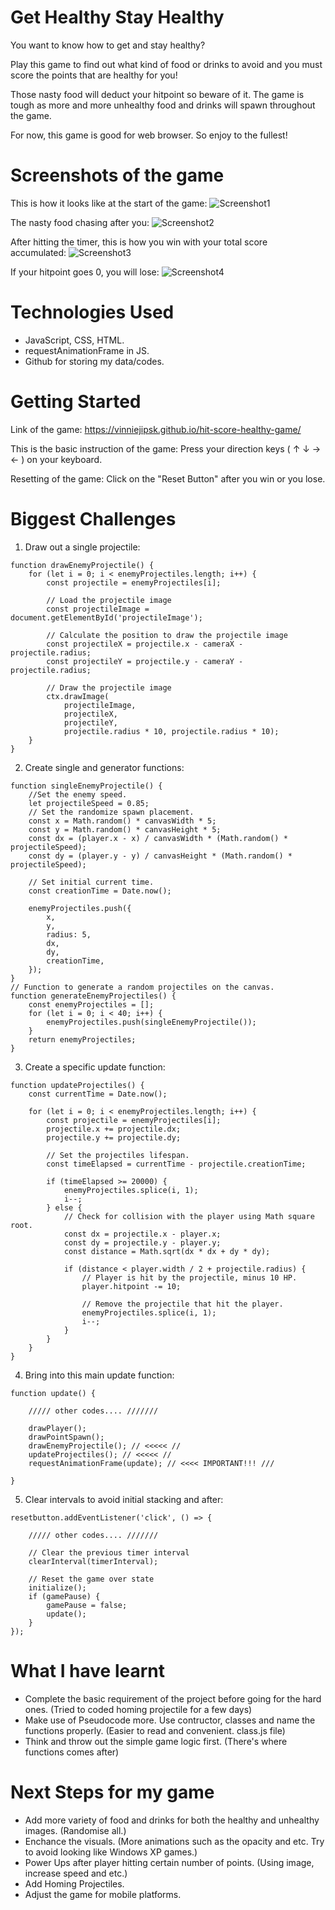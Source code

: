 # Get Healthy Stay Healthy
You want to know how to get and stay healthy? 

Play this game to find out what kind of food or drinks to avoid and you must score the points that are healthy for you!

Those nasty food will deduct your hitpoint so beware of it. The game is tough as more and more unhealthy food and drinks will spawn throughout the game.

For now, this game is good for web browser. So enjoy to the fullest!

# Screenshots of the game

This is how it looks like at the start of the game:
![Screenshot1](https://github.com/vinniejipsk/hit-score-healthy-game/blob/main/assets/image/screenshot/screenshot1.jpg)

The nasty food chasing after you:
![Screenshot2](https://github.com/vinniejipsk/hit-score-healthy-game/blob/main/assets/image/screenshot/screenshot2.jpg)

After hitting the timer, this is how you win with your total score accumulated:
![Screenshot3](https://github.com/vinniejipsk/hit-score-healthy-game/blob/main/assets/image/screenshot/screenshot3.jpg)

If your hitpoint goes 0, you will lose:
![Screenshot4](https://github.com/vinniejipsk/hit-score-healthy-game/blob/main/assets/image/screenshot/screenshot4.jpg)

# Technologies Used

- JavaScript, CSS, HTML.
- requestAnimationFrame in JS.
- Github for storing my data/codes.

# Getting Started

Link of the game:
https://vinniejipsk.github.io/hit-score-healthy-game/

This is the basic instruction of the game:
Press your direction keys ( ↑ ↓ → ← ) on your keyboard.

Resetting of the game:
Click on the "Reset Button" after you win or you lose.

# Biggest Challenges

1. Draw out a single projectile:
   
```
function drawEnemyProjectile() {
    for (let i = 0; i < enemyProjectiles.length; i++) {
        const projectile = enemyProjectiles[i];

        // Load the projectile image
        const projectileImage = document.getElementById('projectileImage');

        // Calculate the position to draw the projectile image
        const projectileX = projectile.x - cameraX - projectile.radius;
        const projectileY = projectile.y - cameraY - projectile.radius;

        // Draw the projectile image
        ctx.drawImage(
            projectileImage, 
            projectileX, 
            projectileY, 
            projectile.radius * 10, projectile.radius * 10);
    }
}
```
2. Create single and generator functions:
   
```
function singleEnemyProjectile() {
    //Set the enemy speed.
    let projectileSpeed = 0.85;
    // Set the randomize spawn placement.
    const x = Math.random() * canvasWidth * 5;
    const y = Math.random() * canvasHeight * 5;
    const dx = (player.x - x) / canvasWidth * (Math.random() * projectileSpeed);
    const dy = (player.y - y) / canvasHeight * (Math.random() * projectileSpeed);

    // Set initial current time.
    const creationTime = Date.now();

    enemyProjectiles.push({
        x,
        y,
        radius: 5,
        dx,
        dy,
        creationTime,
    });
}
// Function to generate a random projectiles on the canvas.
function generateEnemyProjectiles() {
    const enemyProjectiles = [];
    for (let i = 0; i < 40; i++) {
        enemyProjectiles.push(singleEnemyProjectile());
    }
    return enemyProjectiles;
}
```
3. Create a specific update function:
   
```
function updateProjectiles() {
    const currentTime = Date.now();

    for (let i = 0; i < enemyProjectiles.length; i++) {
        const projectile = enemyProjectiles[i];
        projectile.x += projectile.dx;
        projectile.y += projectile.dy;

        // Set the projectiles lifespan.
        const timeElapsed = currentTime - projectile.creationTime;

        if (timeElapsed >= 20000) {
            enemyProjectiles.splice(i, 1);
            i--;
        } else {
            // Check for collision with the player using Math square root.
            const dx = projectile.x - player.x;
            const dy = projectile.y - player.y;
            const distance = Math.sqrt(dx * dx + dy * dy);

            if (distance < player.width / 2 + projectile.radius) {
                // Player is hit by the projectile, minus 10 HP.
                player.hitpoint -= 10;

                // Remove the projectile that hit the player.
                enemyProjectiles.splice(i, 1);
                i--;
            }
        }
    }
}
```
4. Bring into this main update function:
   
```
function update() {

    ///// other codes.... ///////

    drawPlayer();
    drawPointSpawn();
    drawEnemyProjectile(); // <<<<< //
    updateProjectiles(); // <<<<< //
    requestAnimationFrame(update); // <<<< IMPORTANT!!! ///

}
```
5. Clear intervals to avoid initial stacking and after:
   
```
resetbutton.addEventListener('click', () => {

    ///// other codes.... ///////

    // Clear the previous timer interval
    clearInterval(timerInterval);

    // Reset the game over state
    initialize();
    if (gamePause) {
        gamePause = false;
        update();
    }
});
```
# What I have learnt

- Complete the basic requirement of the project before going for the hard ones. (Tried to coded homing projectile for a few days)
- Make use of Pseudocode more. Use contructor, classes and name the functions properly. (Easier to read and convenient. class.js file)
- Think and throw out the simple game logic first. (There's where functions comes after)

# Next Steps for my game

- Add more variety of food and drinks for both the healthy and unhealthy images. (Randomise all.)
- Enchance the visuals. (More animations such as the opacity and etc. Try to avoid looking like Windows XP games.)
- Power Ups after player hitting certain number of points. (Using image, increase speed and etc.)
- Add Homing Projectiles.
- Adjust the game for mobile platforms.
